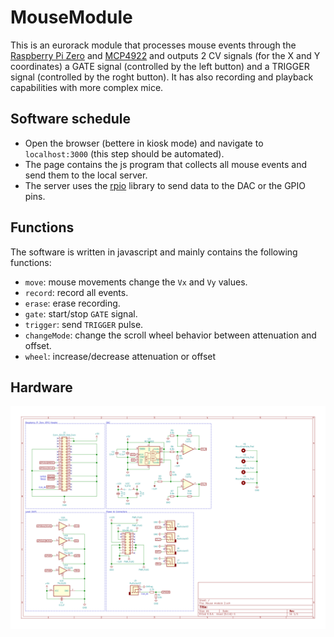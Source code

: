 # MouseModule

This is an eurorack module that processes mouse events through the [Raspberry Pi Zero](https://www.raspberrypi.org/documentation/hardware/raspberrypi/spi/README.md) and [MCP4922](http://ww1.microchip.com/downloads/en/DeviceDoc/22250A.pdf) and outputs 2 CV signals (for the X and Y coordinates) a GATE signal (controlled by the left button) and a TRIGGER signal (controlled by the roght button). It has also recording and playback capabilities with more complex mice.  

## Software schedule

- Open the browser (bettere in kiosk mode) and navigate to `localhost:3000` (this step should be automated).
- The page contains the js program that collects all mouse events and send them to the local server.
- The server uses the [rpio](https://www.npmjs.com/package/rpio) library to send data to the DAC or the GPIO pins.

## Functions

The software is written in javascript and mainly contains the following functions:

- `move`: mouse movements change the `Vx` and `Vy` values.
- `record`: record all events.
- `erase`: erase recording.
- `gate`: start/stop `GATE` signal.
- `trigger`: send `TRIGGER` pulse.
- `changeMode`: change the scroll wheel behavior between attenuation and offset.
- `wheel`: increase/decrease attenuation or offset

## Hardware

![hardware](hardware.svg)